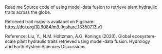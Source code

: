 Read me
Source code of using model-data fusion to retrieve plant hydraulic traits across the globe. 

Retrieved trait maps is availabel on Figshare: https://doi.org/10.6084/m9.figshare.13350713.v1

Reference: 
Liu, Y., N.M. Holtzman, A.G. Konings (2020). Global ecosystem-scale plant hydraulic traits retrieved using model-data fusion. Hydrology and Earth System Sciences Discussions.
